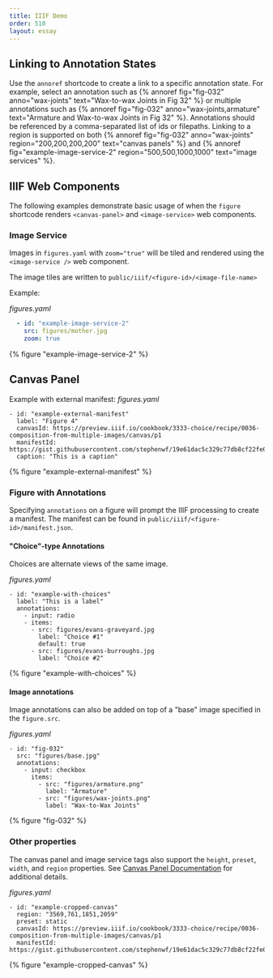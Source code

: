 ```yaml
---
title: IIIF Demo
order: 510
layout: essay
---
```


## Linking to Annotation States

Use the `annoref` shortcode to create a link to a specific annotation state. For example, select an annotation such as {% annoref fig="fig-032" anno="wax-joints" text="Wax-to-wax Joints in Fig 32" %} or multiple annotations such as {% annoref fig="fig-032" anno="wax-joints,armature" text="Armature and Wax-to-wax Joints in Fig 32" %}. Annotations should be referenced by a comma-separated list of ids or filepaths. Linking to a region is supported on both {% annoref fig="fig-032" anno="wax-joints" region="200,200,200,200" text="canvas panels" %} and {% annoref fig="example-image-service-2" region="500,500,1000,1000" text="image services" %}.

## IIIF Web Components

The following examples demonstrate basic usage of when the `figure` shortcode renders `<canvas-panel>` and `<image-service>` web components.

### Image Service
Images in `figures.yaml` with `zoom="true"` will be tiled and rendered using the `<image-service />` web component.

The image tiles are written to `public/iiif/<figure-id>/<image-file-name>`

Example:

_figures.yaml_
```yaml
  - id: "example-image-service-2"
    src: figures/mother.jpg
    zoom: true
```

{% figure "example-image-service-2" %}

## Canvas Panel

Example with external manifest:
_figures.yaml_
```
- id: "example-external-manifest"
  label: "Figure 4"
  canvasId: https://preview.iiif.io/cookbook/3333-choice/recipe/0036-composition-from-multiple-images/canvas/p1
  manifestId: https://gist.githubusercontent.com/stephenwf/19e61dac5c329c77db8cf22fe0366dad/raw/04971529e364063ac88de722db786c97e2df0e6b/manifest.json
  caption: "This is a caption"
```

{% figure "example-external-manifest" %}

### Figure with Annotations
Specifying `annotations` on a figure will prompt the IIIF processing to create a manifest. The manifest can be found in `public/iiif/<figure-id>/manifest.json`.

#### "Choice"-type Annotations
Choices are alternate views of the same image.

_figures.yaml_
```
- id: "example-with-choices"
  label: "This is a label"
  annotations:
    - input: radio
    - items:
      - src: figures/evans-graveyard.jpg
        label: "Choice #1"
        default: true
      - src: figures/evans-burroughs.jpg
        label: "Choice #2"
```

{% figure "example-with-choices" %}

#### Image annotations
Image annotations can also be added on top of a "base" image specified in the `figure.src`.

_figures.yaml_
```
- id: "fig-032"
  src: "figures/base.jpg"
  annotations:
    - input: checkbox
      items:
        - src: "figures/armature.png"
          label: "Armature"
        - src: "figures/wax-joints.png"
          label: "Wax-to-Wax Joints"
```

{% figure "fig-032" %}


### Other properties
The canvas panel and image service tags also support the `height`, `preset`, `width`, and `region` properties. See [Canvas Panel Documentation](https://iiif-canvas-panel.netlify.app/docs/examples/responsive-image) for additional details.

_figures.yaml_
```
- id: "example-cropped-canvas"
  region: "3569,761,1851,2059"
  preset: static
  canvasId: https://preview.iiif.io/cookbook/3333-choice/recipe/0036-composition-from-multiple-images/canvas/p1
  manifestId: https://gist.githubusercontent.com/stephenwf/19e61dac5c329c77db8cf22fe0366dad/raw/04971529e364063ac88de722db786c97e2df0e6b/manifest.json
```

{% figure "example-cropped-canvas" %}
